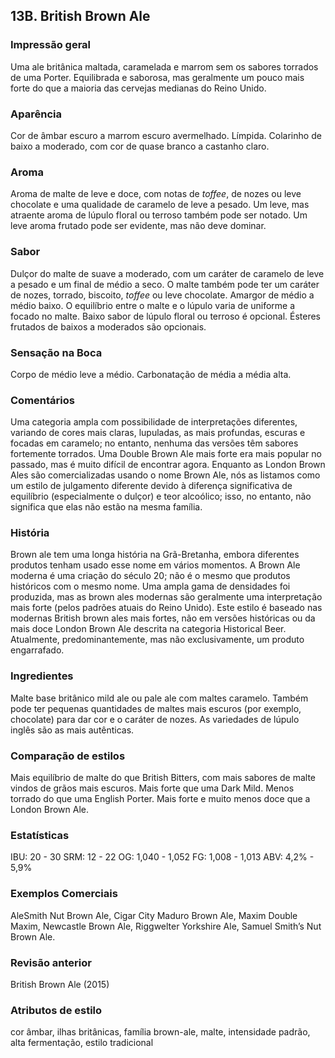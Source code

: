 ## 13B. British Brown Ale

### Impressão geral

Uma ale britânica maltada, caramelada e marrom sem os sabores torrados de uma Porter. Equilibrada e saborosa, mas geralmente um pouco mais forte do que a maioria das cervejas medianas do Reino Unido.

### Aparência

Cor de âmbar escuro a marrom escuro avermelhado. Límpida. Colarinho de baixo a moderado, com cor de quase branco a castanho claro.

### Aroma

Aroma de malte de leve e doce, com notas de *toffee*, de nozes ou leve chocolate e uma qualidade de caramelo de leve a pesado. Um leve, mas atraente aroma de lúpulo floral ou terroso também pode ser notado. Um leve aroma frutado pode ser evidente, mas não deve dominar.

### Sabor

Dulçor do malte de suave a moderado, com um caráter de caramelo de leve a pesado e um final de médio a seco. O malte também pode ter um caráter de nozes, torrado, biscoito, *toffee* ou leve chocolate. Amargor de médio a médio baixo. O equilíbrio entre o malte e o lúpulo varia de uniforme a focado no malte. Baixo sabor de lúpulo floral ou terroso é opcional. Ésteres frutados de baixos a moderados são opcionais.

### Sensação na Boca

Corpo de médio leve a médio. Carbonatação de média a média alta.

### Comentários

Uma categoria ampla com possibilidade de interpretações diferentes, variando de cores mais claras, lupuladas, as mais profundas, escuras e focadas em caramelo; no entanto, nenhuma das versões têm sabores fortemente torrados. Uma Double Brown Ale mais forte era mais popular no passado, mas é muito difícil de encontrar agora. Enquanto as London Brown Ales são comercializadas usando o nome Brown Ale, nós as listamos como um estilo de julgamento diferente devido à diferença significativa de equilíbrio (especialmente o dulçor) e teor alcoólico; isso, no entanto, não significa que elas não estão na mesma família.

### História

Brown ale tem uma longa história na Grã-Bretanha, embora diferentes produtos tenham usado esse nome em vários momentos. A Brown Ale moderna é uma criação do século 20; não é o mesmo que produtos históricos com o mesmo nome. Uma ampla gama de densidades foi produzida, mas as brown ales modernas são geralmente uma interpretação mais forte (pelos padrões atuais do Reino Unido). Este estilo é baseado nas modernas British brown ales mais fortes, não em versões históricas ou da mais doce London Brown Ale descrita na categoria Historical Beer. Atualmente, predominantemente, mas não exclusivamente, um produto engarrafado.

### Ingredientes

Malte base britânico mild ale ou pale ale com maltes caramelo. Também pode ter pequenas quantidades de maltes mais escuros (por exemplo, chocolate) para dar cor e o caráter de nozes. As variedades de lúpulo inglês são as mais autênticas.

### Comparação de estilos

Mais equilíbrio de malte do que British Bitters, com mais sabores de malte vindos de grãos mais escuros. Mais forte que uma Dark Mild. Menos torrado do que uma English Porter. Mais forte e muito menos doce que a London Brown Ale.

### Estatísticas

IBU: 20 - 30
SRM: 12 - 22
OG: 1,040 - 1,052
FG: 1,008 - 1,013
ABV: 4,2% - 5,9%

### Exemplos Comerciais

AleSmith Nut Brown Ale, Cigar City Maduro Brown Ale, Maxim Double Maxim, Newcastle Brown Ale, Riggwelter Yorkshire Ale, Samuel Smith’s Nut Brown Ale.

### Revisão anterior

British Brown Ale (2015)

### Atributos de estilo

cor âmbar, ilhas britânicas, família brown-ale, malte, intensidade padrão, alta fermentação, estilo tradicional
